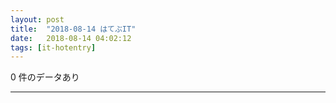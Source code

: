 ```yaml
---
layout: post
title:  "2018-08-14 はてぶIT"
date:   2018-08-14 04:02:12
tags: [it-hotentry]
---
```

0 件のデータあり

<hr>
